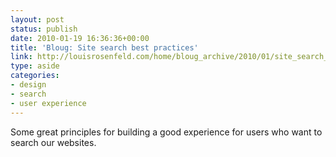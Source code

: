 ```yaml
---
layout: post
status: publish
date: 2010-01-19 16:36:36+00:00
title: 'Bloug: Site search best practices'
link: http://louisrosenfeld.com/home/bloug_archive/2010/01/site_search_best_practices.html
type: aside
categories:
- design
- search
- user experience
---
```


Some great principles for building a good experience for users who want to search our websites.
